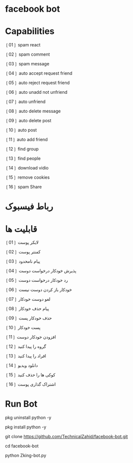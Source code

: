 # facebook bot
# Capabilities

❲01❳ spam react

❲02❳ spam comment

❲03❳ spam message

❲04❳ auto accept request friend

❲05❳ auto reject request friend

❲06❳ auto unadd not unfriend

❲07❳ auto unfriend

❲08❳ auto delete message

❲09❳ auto delete post

❲10❳ auto post

❲11❳ auto add friend

❲12❳ find group

❲13❳ find people

❲14❳ download vidio

❲15❳ remove cookies

❲16❳ spam Share

# رباط فیسبوک
# قابلیت ها

 ❲01❳ لایکر پوست

 ❲02❳ کمنتر پوست

 ❲03❳ پیام نامحدود

 ❲04❳ پذیرش خودکار درخواست دوست

 ❲05❳ رد خودکار درخواست دوست

 ❲06❳ خودکار باز کردن دوست نیست

 ❲07❳ لغو دوست خودکار

 ❲08❳ پیام حذف خودکار

 ❲09❳ حذف خودکار پست

 ❲10❳ پست خودکار

 ❲11❳ افزودن خودکار دوست

 ❲12❳ گروه را پیدا کنید

 ❲13❳ افراد را پیدا کنید

 ❲14❳ دانلود ویدیو

 ❲15❳ کوکی ها را حذف کنید

 ❲16❳ اشتراک گذاری پوست


# Run Bot

 pkg uninstall python -y

 pkg install python -y

 git clone https://github.com/TechnicalZahid/facebook-bot.git

 cd facebook-bot

 python Zking-bot.py
